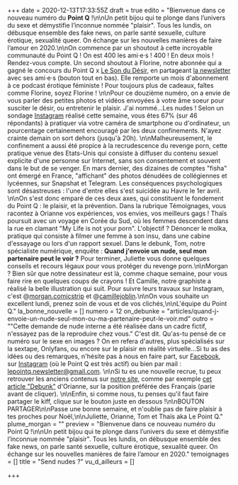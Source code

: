 +++
date = 2020-12-13T17:33:55Z
draft = true
edito = "Bienvenue dans ce nouveau numéro du **Point Q** !\n\nUn petit bijou qui te plonge dans l’univers du sexe et démystifie l’inconnue nommée \"plaisir\". Tous les lundis, on débusque ensemble des fake news, on parle santé sexuelle, culture érotique, sexualité queer. On échange sur les nouvelles manières de faire l’amour en 2020.\n\nOn commence par un shoutout à cette incroyable communauté du Point Q ! On est 400 les ami·e·s ! 400 ! En deux mois ! Rendez-vous compte. Un second shoutout à Florine, notre abonnée qui a gagné le concours du Point Q x [Le Son du Désir](https://www.lesondudesir.fr), en partageant [la newsletter](https://lepointq.com) avec ses ami·e·s (bouton tout en bas). Elle remporte un mois d'abonnement à ce podcast érotique féministe ! Pour toujours plus de cadeaux, faîtes comme Florine, soyez Florine ! \n\nPour ce douzième numéro, on a envie de vous parler des petites photos et vidéos envoyées à votre âme soeur pour susciter le désir, ou entretenir le plaisir. J'ai nommé...Les nudes ! Selon un sondage [Instagram]( \"https://www.instagram.com/lepoint.q/\") réalisé cette semaine, vous êtes 67% (sur 46 répondants) à pratiquer via votre caméra de smartphone ou d'ordinateur, un pourcentage certainement encouragé par les deux confinements. N'ayez crainte demain on sort dehors (jusqu'à 20h). \n\nMalheureusement, le confinement a aussi été propice à la recrudescence du revenge porn, cette pratique venue des Etats-Unis qui consiste à diffuser du contenu sexuel explicite d'une personne sur Internet, sans son consentement et souvent dans le but de se venger. En mars dernier, des dizaines de comptes \"fisha\" ont émergé en France, \"affichant\" des photos dénudées de collégiennes et lycéennes, sur Snapshat et Telegram. Les conséquences psychologiques sont désastreuses : l'une d'entre elles s'est suicidée au Havre le 1er avril. \n\nOn s'est donc emparé de ces deux axes, qui constituent le fondement du Point Q : le plaisir, et la prévention. Dans la rubrique Témoignages, vous racontez à Orianne vos expériences, vos envies, vos meilleurs gags ! Thaïs poursuit avec un voyage en Corée du Sud, où les femmes descendent dans la rue en clamant \"My Life is not your porn\". L'objectif ? Dénoncer le molka, pratique qui consiste à filmer une femme à son insu, dans une cabine d'essayage ou lors d'un rapport sexuel. Dans le debunk, Tom, notre spécialiste numérique, enquête : **Quand j'envoie un nude, seul mon partenaire peut le voir ?** Pour terminer, Juliette vous donne quelques conseils et recours légaux pour vous protéger du revenge porn.\n\nMorgan ? Bien sûr que notre dessinateur est là, comme chaque semaine, pour vous faire rire en quelques coups de crayons ! Et Camille, notre graphiste a réalisé la belle illustration qui suit. Pour suivre leurs travaux sur Instagram, c'est @[morgan.comicstrip](https://www.instagram.com/morgan.comicstrip/) et @[camillejoblin](https://www.instagram.com/camillejoblin/).\n\nOn vous souhaite un excellent lundi, prenez soin de vous et de vos clichés,\n\nL'équipe du Point Q."
la_bonne_nouvelle = []
numero = 12
on_debunke = "articles/quand-j-envoie-un-nude-seul-mon-ou-ma-partenaire-peut-le-voir.md"
outro = "\"Cette demande de nude interne a été réalisée dans un cadre fictif, n'essayez pas de la reproduire chez vous.\" C'est dit. Qu'as-tu pensé de ce numéro sur le sexe en images ? On en refera d'autres, plus spécialisés sur la sextape, Onlyfans, ou encore sur le plaisir en réalité virtuelle...Si tu as des idées ou des remarques, n'hésite pas à nous en faire part, sur [Facebook](https://www.facebook.com/lepointq.news), sur [Instagram](https://www.instagram.com/lepoint.q/) (où le Point Q est très actif) ou bien par mail : lepointq.newsletter@gmail.com. \n\nSi tu es une nouvelle recrue, tu peux retrouver les anciens contenus sur [notre site](https://lepointq.com), comme par exemple [cet article \"Debunk\"](https://lepointq.com/articles/la-levrette-la-position-preferee-des-francais.e.s/) d'Orianne, sur la position préférée des Français (parie avant de cliquer). \n\nEnfin, si comme nous, tu penses qu'il faut faire partager le kiff, clique sur le bouton juste en dessous !\n\nBOUTON PARTAGER\n\nPasse une bonne semaine, et n'oublie pas de faire plaisir à tes proches pour Noël,\n\nJuliette, Orianne, Tom et Thaïs aka Le Point Q."
plume_morgan = ""
preview = "Bienvenue dans ce nouveau numéro du Point Q !\n\nUn petit bijou qui te plonge dans l’univers du sexe et démystifie l’inconnue nommée \"plaisir\". Tous les lundis, on débusque ensemble des fake news, on parle santé sexuelle, culture érotique, sexualité queer. On échange sur les nouvelles manières de faire l’amour en 2020."
temoignages = []
title = "Send nudes ?"
vu_d_ailleurs = []

+++
